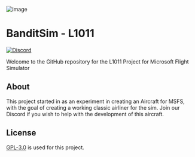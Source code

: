 ![image](https://user-images.githubusercontent.com/20840437/120086778-946d3f80-c0ea-11eb-9435-4483f3c2ba14.png)

# BanditSim - L1011
[![Discord](https://img.shields.io/discord/833308459579605012?color=6A7EC2&label=&logo=discord&logoColor=ffffff)](https://discord.gg/NXeENnrRu9)


Welcome to the GitHub repository for the L1011 Project for Microsoft Flight Simulator


## About

This project started in as an experiment in creating an Aircraft for MSFS, with the goal of creating a working classic airliner for the sim.
Join our Discord if you wish to help with the development of this aircraft.


## License

[GPL-3.0](https://choosealicense.com/licenses/gpl-3.0/) is used for this project. 
